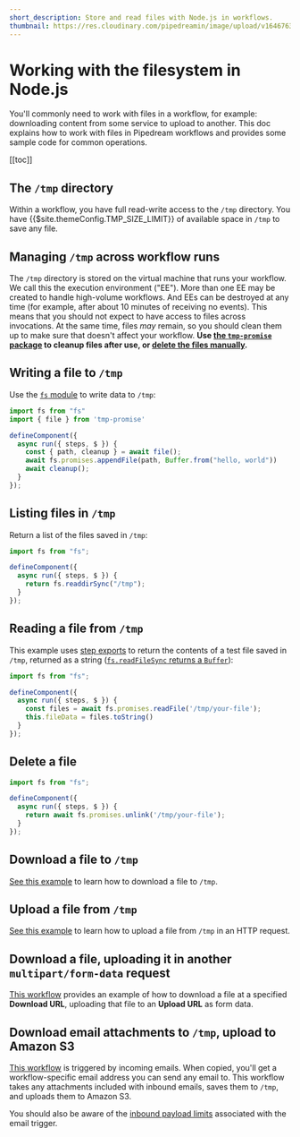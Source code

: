 ```yaml
---
short_description: Store and read files with Node.js in workflows.
thumbnail: https://res.cloudinary.com/pipedreamin/image/upload/v1646763737/docs/icons/icons8-opened-folder_y60u9l.svg
---
```


# Working with the filesystem in Node.js

You'll commonly need to work with files in a workflow, for example: downloading content from some service to upload to another. This doc explains how to work with files in Pipedream workflows and provides some sample code for common operations.

[[toc]]

## The `/tmp` directory

Within a workflow, you have full read-write access to the `/tmp` directory. You have {{$site.themeConfig.TMP_SIZE_LIMIT}} of available space in `/tmp` to save any file.

## Managing `/tmp` across workflow runs

The `/tmp` directory is stored on the virtual machine that runs your workflow. We call this the execution environment ("EE"). More than one EE may be created to handle high-volume workflows. And EEs can be destroyed at any time (for example, after about 10 minutes of receiving no events). This means that you should not expect to have access to files across invocations. At the same time, files _may_ remain, so you should clean them up to make sure that doesn't affect your workflow. **Use [the `tmp-promise` package](https://github.com/benjamingr/tmp-promise) to cleanup files after use, or [delete the files manually](#delete-a-file).**

## Writing a file to `/tmp`

Use the [`fs` module](https://nodejs.org/api/fs.html) to write data to `/tmp`:

```javascript
import fs from "fs"
import { file } from 'tmp-promise'

defineComponent({
  async run({ steps, $ }) {
    const { path, cleanup } = await file();
    await fs.promises.appendFile(path, Buffer.from("hello, world"))
    await cleanup();
  }
});
```

## Listing files in `/tmp`

Return a list of the files saved in `/tmp`:

```javascript
import fs from "fs";

defineComponent({
  async run({ steps, $ }) {
    return fs.readdirSync("/tmp");
  }
});
```

## Reading a file from `/tmp`

This example uses [step exports](/workflows/steps/#step-exports) to return the contents of a test file saved in `/tmp`, returned as a string ([`fs.readFileSync` returns a `Buffer`](https://nodejs.org/api/fs.html#fs_fs_readfilesync_path_options)):

```javascript
import fs from "fs";

defineComponent({
  async run({ steps, $ }) {
    const files = await fs.promises.readFile('/tmp/your-file');
    this.fileData = files.toString()
  }
});
```

## Delete a file

```javascript
import fs from "fs";

defineComponent({
  async run({ steps, $ }) {
    return await fs.promises.unlink('/tmp/your-file');
  }
});
```

## Download a file to `/tmp`

[See this example](/code/nodejs/http-requests/#download-a-file-to-the-tmp-directory) to learn how to download a file to `/tmp`.

## Upload a file from `/tmp`

[See this example](/code/nodejs/http-requests/#upload-a-file-from-the-tmp-directory) to learn how to upload a file from `/tmp` in an HTTP request.

## Download a file, uploading it in another `multipart/form-data` request

[This workflow](https://pipedream.com/@dylburger/download-file-then-upload-file-via-multipart-form-data-request-p_QPCx7p/edit) provides an example of how to download a file at a specified **Download URL**, uploading that file to an **Upload URL** as form data.

## Download email attachments to `/tmp`, upload to Amazon S3

[This workflow](https://pipedream.com/@dylan/upload-email-attachments-to-s3-p_V9CGAQ/edit) is triggered by incoming emails. When copied, you'll get a workflow-specific email address you can send any email to. This workflow takes any attachments included with inbound emails, saves them to `/tmp`, and uploads them to Amazon S3.

You should also be aware of the [inbound payload limits](/limits/#email-triggers) associated with the email trigger.
